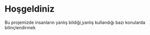 # Hoşgeldiniz

Bu projemizde insanların yanlış bildiği,yanlış kullandığı bazı konularda bilinçlendirmek
